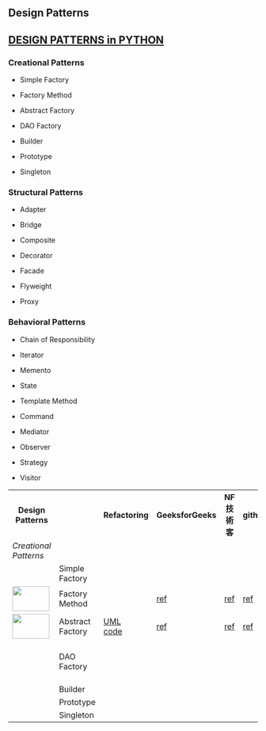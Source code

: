 ## Design Patterns


## [DESIGN PATTERNS in PYTHON](https://refactoring.guru/design-patterns/python)
	
	
### Creational Patterns	

  - Simple Factory
	
  - Factory Method
	
  - Abstract Factory
	
  - DAO Factory
	
  - Builder
	
  - Prototype
	
  - Singleton
	
### Structural Patterns	
	
  - Adapter
	
  - Bridge
	
  - Composite
	
  - Decorator
	
  - Facade
	
  - Flyweight
	
  - Proxy

### Behavioral Patterns	
	
  - Chain of Responsibility
	
  - Iterator
	
  - Memento
	
  - State
	
  - Template Method
	
  - Command
	
  - Mediator
	
  - Observer
	
  - Strategy
	
  - Visitor
  
  
  
<table>
<!-- Row 1 : This is for Columns-->
<tr>
<th>Design Patterns</th>
<th></th>
<th>Refactoring</th>
<th>GeeksforGeeks</th>
<th>NF技術客</th>
<th>github</th>
<th>others</th>
<td>notes</td>
</tr>

<!-- Row : Creational Patterns -->
<tr>
<td><em>Creational Patterns</em></td>
<td></td>
<td></td>
<td></td>
<td></td>
<td></td>
<td></td>
<td></td>
</tr>

<!--
<!-- Row n of ___________Patterns - [Some_Kind_of_Design_Pattern] 
<td><img src="" height="50" width="75"></td> <!-- side bar : logo 
<td>Some_Kind_of_Design_Pattern</td>
<td>
<a href="">UML</a> &nbsp;&nbsp;&nbsp;
<a href="">code</a> &nbsp;&nbsp;&nbsp;
</td> <!-- Column 1 : Refactoring 
<td><a href=""> ref </a></td> <!-- Column 2 : GeeksforGeeks 
<td><a href=""> ref </a></td> <!-- Column 3 : NF技術客 
<td><a href=""> ref </a></td> <!-- Column 4 : github 
<td><a href=""> ref </a></td> <!-- Column 5 : others 
<td><a href=""> notes </a></td> </td> <!-- Column 6 : notes 
</tr>
-->


<!-- Row 1 of Creational Patterns - Simple Factory -->
<tr>
<td></td> <!-- side bar : logo -->
<td>Simple Factory</td>
<td></td> <!-- Column 1 : Refactoring -->
<td></td> <!-- Column 2 : GeeksforGeeks -->
<td></td> <!-- Column 3 : NF技術客-->
<td></td> <!-- Column 4 : github-->
<td><a href="https://blog.csdn.net/huobanjishijian/article/details/79151351">ref</a></td> <!-- Column 5 : others -->
<td rowspan="4">
  <a href="https://nbviewer.jupyter.org/github/jshuang0520/design_pattern/blob/master/factory_family.ipynb"> note </a> &nbsp;&nbsp;&nbsp;
  <a href="https://www.youtube.com/watch?v=ub0DXaeV6hA"> f-method </a> &nbsp;&nbsp;&nbsp;
  <a href="https://www.youtube.com/watch?v=xbjAsdAK4xQ"> abstract-f </a> &nbsp;&nbsp;&nbsp;
</td> 
</tr>


<!-- Row 2 of Creational Patterns - Factory Method -->
<tr>
<td><img src="https://refactoring.guru/images/patterns/cards/factory-method-mini-2x.png" height="50" width="75"></td> <!-- side bar : logo -->
<td>Factory Method</td>
<td></td> <!-- Column 1 : Refactoring -->
<td><a href="https://www.geeksforgeeks.org/factory-method-python-design-patterns/">ref</a></td> <!-- Column 2 : GeeksforGeeks -->
<td><a href="https://notfalse.net/3/ioc-di#IoCDI-vs-Factory-Method-Pattern">ref</a></td> <!-- Column 3 : NF技術客-->
<td><a href="https://github.com/faif/python-patterns/blob/master/patterns/creational/factory.py">ref</a></td>  <!-- Column 4 : github--> 
<td><a href="https://blog.csdn.net/huobanjishijian/article/details/79151351">ref</a></td> <!-- Column 5 : others -->

</tr>

<!-- Row 3 of Creational Patterns - Abstract Factory -->
<td><img src="https://refactoring.guru/images/patterns/cards/abstract-factory-mini-2x.png" height="50" width="75"></td> <!-- side bar : logo -->
<td>Abstract Factory</td>
<td>
<a href="https://refactoring.guru/design-patterns/abstract-factory">UML</a> &nbsp;&nbsp;&nbsp;
<a href="https://refactoring.guru/design-patterns/abstract-factory/python/example#lang-features">code</a> &nbsp;&nbsp;&nbsp;
</td> <!-- Column 1 : Refactoring -->
<td><a href="https://www.geeksforgeeks.org/abstract-factory-method-python-design-patterns/"> ref </a> </td> <!-- Column 2 : GeeksforGeeks -->
<td><a href=""> ref </a></td> <!-- Column 3 : NF技術客 -->
<td><a href="https://github.com/faif/python-patterns/blob/master/patterns/creational/abstract_factory.py"> ref </a></td> <!-- Column 4 : github -->
<td><a href="https://blog.csdn.net/huobanjishijian/article/details/79151351"> ref </a></td> <!-- Column 5 : others -->

</tr>

<!-- Row 4 of Creational Patterns - DAO Factory -->
<tr>
<td></td>
<td>DAO Factory</td>
<td></td>
<td></td>
<td></td>
<td></td>
<td>
<a href="https://www.oracle.com/technetwork/java/dataaccessobject-138824.html">ref1</a> &nbsp;&nbsp;&nbsp;
<a href="https://www.roseindia.net/tutorial/java/jdbc/dataaccessobjectdesignpattern.html">ref2</a> &nbsp;&nbsp;&nbsp;
<a href="https://www.youtube.com/watch?v=1ui5yVMivTo">youtube</a> &nbsp;&nbsp;&nbsp;
	
</td> <!-- Column 5 : others -->

</tr>

<!-- Row 5 of Creational Patterns - Builder -->
<tr>
<td></td>
<td>Builder</td>
<td></td>
<td></td>
<td></td>
<td></td>
<td></td>
<td></td>
</tr>

<!-- Row 6 of Creational Patterns - Prototype -->
<tr>
<td></td>
<td>Prototype</td>
<td></td>
<td></td>
<td></td>
<td></td>
<td></td>
<td></td>
</tr>

<!-- Row 7 of Creational Patterns - Singleton -->
<tr>
<td></td>
<td>Singleton</td>
<td></td>
<td></td>
<td></td>
<td></td>
<td></td>
<td></td>
</tr>
